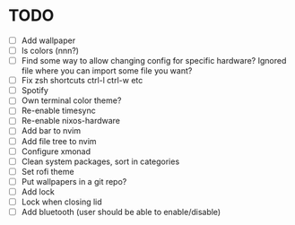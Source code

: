# TODO

- [ ] Add wallpaper
- [ ] ls colors (nnn?)
- [ ] Find some way to allow changing config for specific hardware? Ignored file where you can import some file you want?
- [ ] Fix zsh shortcuts ctrl-l ctrl-w etc
- [ ] Spotify
- [ ] Own terminal color theme?
- [ ] Re-enable timesync
- [ ] Re-enable nixos-hardware
- [ ] Add bar to nvim
- [ ] Add file tree to nvim
- [ ] Configure xmonad
- [ ] Clean system packages, sort in categories
- [ ] Set rofi theme
- [ ] Put wallpapers in a git repo?
- [ ] Add lock
- [ ] Lock when closing lid
- [ ] Add bluetooth (user should be able to enable/disable)

